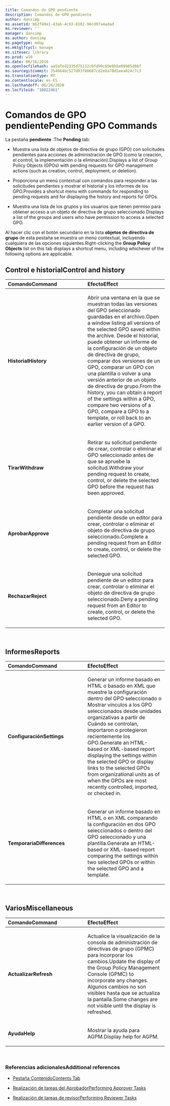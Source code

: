 ```yaml
---
title: Comandos de GPO pendiente
description: Comandos de GPO pendiente
author: dansimp
ms.assetid: b62f49e1-43ab-4c93-8102-96cd97a4adad
ms.reviewer: ''
manager: dansimp
ms.author: dansimp
ms.pagetype: mdop
ms.mktglfcycl: manage
ms.sitesec: library
ms.prod: w10
ms.date: 06/16/2016
ms.openlocfilehash: aa5afed2335d75132c0fd99c69e0b5e09985d98f
ms.sourcegitcommit: 354664bc527d93f80687cd2eba70d1eea024c7c3
ms.translationtype: MT
ms.contentlocale: es-ES
ms.lasthandoff: 06/26/2020
ms.locfileid: "10822461"
---
```

# <span data-ttu-id="10403-103">Comandos de GPO pendiente</span><span class="sxs-lookup"><span data-stu-id="10403-103">Pending GPO Commands</span></span>


<span data-ttu-id="10403-104">La pestaña **pendiente** :</span><span class="sxs-lookup"><span data-stu-id="10403-104">The **Pending** tab:</span></span>

-   <span data-ttu-id="10403-105">Muestra una lista de objetos de directiva de grupo (GPO) con solicitudes pendientes para acciones de administración de GPO (como la creación, el control, la implementación o la eliminación).</span><span class="sxs-lookup"><span data-stu-id="10403-105">Displays a list of Group Policy Objects (GPOs) with pending requests for GPO management actions (such as creation, control, deployment, or deletion).</span></span>

-   <span data-ttu-id="10403-106">Proporciona un menú contextual con comandos para responder a las solicitudes pendientes y mostrar el historial y los informes de los GPO.</span><span class="sxs-lookup"><span data-stu-id="10403-106">Provides a shortcut menu with commands for responding to pending requests and for displaying the history and reports for GPOs.</span></span>

-   <span data-ttu-id="10403-107">Muestra una lista de los grupos y los usuarios que tienen permiso para obtener acceso a un objeto de directiva de grupo seleccionado.</span><span class="sxs-lookup"><span data-stu-id="10403-107">Displays a list of the groups and users who have permission to access a selected GPO.</span></span>

<span data-ttu-id="10403-108">Al hacer clic con el botón secundario en la lista **objetos de directiva de grupo** de esta pestaña se muestra un menú contextual, incluyendo cualquiera de las opciones siguientes.</span><span class="sxs-lookup"><span data-stu-id="10403-108">Right-clicking the **Group Policy Objects** list on this tab displays a shortcut menu, including whichever of the following options are applicable.</span></span>

## <span data-ttu-id="10403-109">Control e historial</span><span class="sxs-lookup"><span data-stu-id="10403-109">Control and history</span></span>


<table>
<colgroup>
<col width="50%" />
<col width="50%" />
</colgroup>
<thead>
<tr class="header">
<th align="left"><span data-ttu-id="10403-110">Comando</span><span class="sxs-lookup"><span data-stu-id="10403-110">Command</span></span></th>
<th align="left"><span data-ttu-id="10403-111">Efecto</span><span class="sxs-lookup"><span data-stu-id="10403-111">Effect</span></span></th>
</tr>
</thead>
<tbody>
<tr class="odd">
<td align="left"><p><strong><span data-ttu-id="10403-112">Historial</span><span class="sxs-lookup"><span data-stu-id="10403-112">History</span></span></strong></p></td>
<td align="left"><p><span data-ttu-id="10403-113">Abrir una ventana en la que se muestran todas las versiones del GPO seleccionado guardadas en el archivo.</span><span class="sxs-lookup"><span data-stu-id="10403-113">Open a window listing all versions of the selected GPO saved within the archive.</span></span> <span data-ttu-id="10403-114">Desde el historial, puede obtener un informe de la configuración de un objeto de directiva de grupo, comparar dos versiones de un GPO, comparar un GPO con una plantilla o volver a una versión anterior de un objeto de directiva de grupo.</span><span class="sxs-lookup"><span data-stu-id="10403-114">From the history, you can obtain a report of the settings within a GPO, compare two versions of a GPO, compare a GPO to a template, or roll back to an earlier version of a GPO.</span></span></p></td>
</tr>
<tr class="even">
<td align="left"><p><strong><span data-ttu-id="10403-115">Tirar</span><span class="sxs-lookup"><span data-stu-id="10403-115">Withdraw</span></span></strong></p></td>
<td align="left"><p><span data-ttu-id="10403-116">Retirar su solicitud pendiente de crear, controlar o eliminar el GPO seleccionado antes de que se apruebe la solicitud.</span><span class="sxs-lookup"><span data-stu-id="10403-116">Withdraw your pending request to create, control, or delete the selected GPO before the request has been approved.</span></span></p></td>
</tr>
<tr class="odd">
<td align="left"><p><strong><span data-ttu-id="10403-117">Aprobar</span><span class="sxs-lookup"><span data-stu-id="10403-117">Approve</span></span></strong></p></td>
<td align="left"><p><span data-ttu-id="10403-118">Completar una solicitud pendiente desde un editor para crear, controlar o eliminar el objeto de directiva de grupo seleccionado.</span><span class="sxs-lookup"><span data-stu-id="10403-118">Complete a pending request from an Editor to create, control, or delete the selected GPO.</span></span></p></td>
</tr>
<tr class="even">
<td align="left"><p><strong><span data-ttu-id="10403-119">Rechazar</span><span class="sxs-lookup"><span data-stu-id="10403-119">Reject</span></span></strong></p></td>
<td align="left"><p><span data-ttu-id="10403-120">Deniegue una solicitud pendiente de un editor para crear, controlar o eliminar el objeto de directiva de grupo seleccionado.</span><span class="sxs-lookup"><span data-stu-id="10403-120">Deny a pending request from an Editor to create, control, or delete the selected GPO.</span></span></p></td>
</tr>
</tbody>
</table>

 

## <span data-ttu-id="10403-121">Informes</span><span class="sxs-lookup"><span data-stu-id="10403-121">Reports</span></span>


<table>
<colgroup>
<col width="50%" />
<col width="50%" />
</colgroup>
<thead>
<tr class="header">
<th align="left"><span data-ttu-id="10403-122">Comando</span><span class="sxs-lookup"><span data-stu-id="10403-122">Command</span></span></th>
<th align="left"><span data-ttu-id="10403-123">Efecto</span><span class="sxs-lookup"><span data-stu-id="10403-123">Effect</span></span></th>
</tr>
</thead>
<tbody>
<tr class="odd">
<td align="left"><p><strong><span data-ttu-id="10403-124">Configuración</span><span class="sxs-lookup"><span data-stu-id="10403-124">Settings</span></span></strong></p></td>
<td align="left"><p><span data-ttu-id="10403-125">Generar un informe basado en HTML o basado en XML que muestre la configuración dentro del GPO seleccionado o Mostrar vínculos a los GPO seleccionados desde unidades organizativas a partir de Cuándo se controlan, importaron o protegieron recientemente los GPO.</span><span class="sxs-lookup"><span data-stu-id="10403-125">Generate an HTML-based or XML-based report displaying the settings within the selected GPO or display links to the selected GPOs from organizational units as of when the GPOs are most recently controlled, imported, or checked in.</span></span></p></td>
</tr>
<tr class="even">
<td align="left"><p><strong><span data-ttu-id="10403-126">Temporaria</span><span class="sxs-lookup"><span data-stu-id="10403-126">Differences</span></span></strong></p></td>
<td align="left"><p><span data-ttu-id="10403-127">Generar un informe basado en HTML o en XML comparando la configuración en dos GPO seleccionados o dentro del GPO seleccionado y una plantilla.</span><span class="sxs-lookup"><span data-stu-id="10403-127">Generate an HTML-based or XML-based report comparing the settings within two selected GPOs or within the selected GPO and a template.</span></span></p></td>
</tr>
</tbody>
</table>

 

## <span data-ttu-id="10403-128">Varios</span><span class="sxs-lookup"><span data-stu-id="10403-128">Miscellaneous</span></span>


<table>
<colgroup>
<col width="50%" />
<col width="50%" />
</colgroup>
<thead>
<tr class="header">
<th align="left"><span data-ttu-id="10403-129">Comando</span><span class="sxs-lookup"><span data-stu-id="10403-129">Command</span></span></th>
<th align="left"><span data-ttu-id="10403-130">Efecto</span><span class="sxs-lookup"><span data-stu-id="10403-130">Effect</span></span></th>
</tr>
</thead>
<tbody>
<tr class="odd">
<td align="left"><p><strong><span data-ttu-id="10403-131">Actualizar</span><span class="sxs-lookup"><span data-stu-id="10403-131">Refresh</span></span></strong></p></td>
<td align="left"><p><span data-ttu-id="10403-132">Actualice la visualización de la consola de administración de directivas de grupo (GPMC) para incorporar los cambios.</span><span class="sxs-lookup"><span data-stu-id="10403-132">Update the display of the Group Policy Management Console (GPMC) to incorporate any changes.</span></span> <span data-ttu-id="10403-133">Algunos cambios no son visibles hasta que se actualiza la pantalla.</span><span class="sxs-lookup"><span data-stu-id="10403-133">Some changes are not visible until the display is refreshed.</span></span></p></td>
</tr>
<tr class="even">
<td align="left"><p><strong><span data-ttu-id="10403-134">Ayuda</span><span class="sxs-lookup"><span data-stu-id="10403-134">Help</span></span></strong></p></td>
<td align="left"><p><span data-ttu-id="10403-135">Mostrar la ayuda para AGPM.</span><span class="sxs-lookup"><span data-stu-id="10403-135">Display help for AGPM.</span></span></p></td>
</tr>
</tbody>
</table>

 

### <span data-ttu-id="10403-136">Referencias adicionales</span><span class="sxs-lookup"><span data-stu-id="10403-136">Additional references</span></span>

-   [<span data-ttu-id="10403-137">Pestaña Contenido</span><span class="sxs-lookup"><span data-stu-id="10403-137">Contents Tab</span></span>](contents-tab-agpm40.md)

-   [<span data-ttu-id="10403-138">Realización de tareas del Aprobador</span><span class="sxs-lookup"><span data-stu-id="10403-138">Performing Approver Tasks</span></span>](performing-approver-tasks-agpm40.md)

-   [<span data-ttu-id="10403-139">Realización de tareas de revisor</span><span class="sxs-lookup"><span data-stu-id="10403-139">Performing Reviewer Tasks</span></span>](performing-reviewer-tasks-agpm40.md)

 

 





